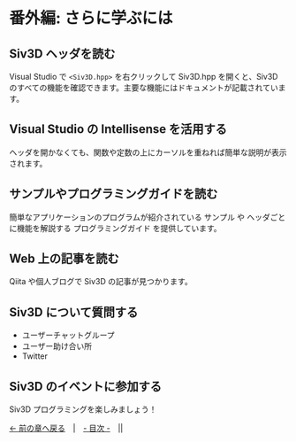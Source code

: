 ﻿# 番外編: さらに学ぶには

## Siv3D ヘッダを読む
Visual Studio で `<Siv3D.hpp>` を右クリックして Siv3D.hpp を開くと、Siv3D のすべての機能を確認できます。主要な機能にはドキュメントが記載されています。

## Visual Studio の Intellisense を活用する
ヘッダを開かなくても、関数や定数の上にカーソルを重ねれば簡単な説明が表示されます。

## サンプルやプログラミングガイドを読む
簡単なアプリケーションのプログラムが紹介されている サンプル や ヘッダごとに機能を解説する プログラミングガイド を提供しています。

## Web 上の記事を読む
Qiita や個人ブログで Siv3D の記事が見つかります。

## Siv3D について質問する
- ユーザーチャットグループ
- ユーザー助け合い所
- Twitter

## Siv3D のイベントに参加する




Siv3D プログラミングを楽しみましょう！

[← 前の章へ戻る](Release.md)　|　[- 目次 -](Index.md)　||
